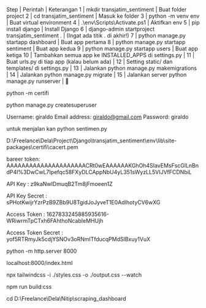 Step | Perintah | Keterangan
1 | mkdir transjatim_sentiment | Buat folder project
2 | cd transjatim_sentiment | Masuk ke folder
3 | python -m venv env | Buat virtual environment
4 | .\env\Scripts\Activate.ps1 | Aktifkan env
5 | pip install django | Install Django
6 | django-admin startproject transjatim_sentiment . | (Ingat ada titik . di akhir!)
7 | python manage.py startapp dashboard | Buat app pertama
8 | python manage.py startapp sentiment | Buat app kedua
9 | python manage.py startapp users | Buat app ketiga
10 | Tambahkan semua app ke INSTALLED_APPS di settings.py | 
11 | Buat urls.py di tiap app (kalau belum ada) | 
12 | Setting static/ dan templates/ di settings.py | 
13 | Jalankan python manage.py makemigrations | 
14 | Jalankan python manage.py migrate | 
15 | Jalankan server python manage.py runserver | 🚀

 python -m certifi

python manage.py createsuperuser

Username: giraldo
Email address: giraldo@gmail.com
Password: giraldo

untuk menjalan kan python sentimen.py

D:\Freelance\Dela\Project\Django\transjatim_sentiment\env\lib\site-packages\certifi\cacert.pem


bareer token: AAAAAAAAAAAAAAAAAAAAACRt0wEAAAAAAKGhOh4SIavEMsFscGlLnBndP4I%3DwCwL7Ipefqc58FXyDLCAppNbU4yL351sWyzLL5VIJVfFCDNbiL

API Key : z9kaNwIDmuqB2Tm8jFmoeen1Z

API Key Secret : sPHotKwijrYzrPzB9ZBb9U8TgidJoJyveT1E0AdIhotyCV6wXG

Access Token : 1627833245885935616-WRiwrmTpCTxh6FAhthoNcabIeMHUjh

Access Token Secret : yof5RTRmyJk5cdjYSNOv3oRNmlTfducqPMdSlBxuy1VuX

python -m http.server 8000

localhost:8000/index.html

npx tailwindcss -i ./styles.css -o ./output.css --watch

npm run build:css

cd D:\Freelance\Dela\Nitip\scraping_dashboard


